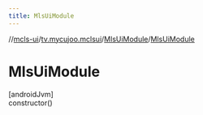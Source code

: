 ```yaml
---
title: MlsUiModule
---
```

//[mcls-ui](../../../index.html)/[tv.mycujoo.mclsui](../index.html)/[MlsUiModule](index.html)/[MlsUiModule](-mls-ui-module.html)



# MlsUiModule



[androidJvm]\
constructor()




